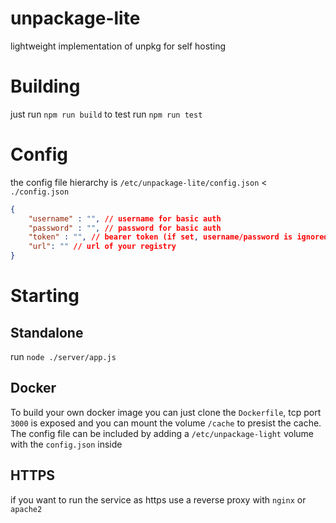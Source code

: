 # unpackage-lite
lightweight implementation of unpkg for self hosting

# Building
just run `npm run build`
to test run `npm run test`

# Config
the config file hierarchy is `/etc/unpackage-lite/config.json` < `./config.json`
```JSON
{
    "username" : "", // username for basic auth
    "password" : "", // password for basic auth
    "token" : "", // bearer token (if set, username/password is ignored)
    "url": "" // url of your registry
}
```
# Starting
## Standalone
run `node ./server/app.js`
## Docker
To build your own docker image you can just clone the `Dockerfile`, tcp port `3000` is exposed and you can mount the volume `/cache` to presist the cache. The config file can be included by adding a `/etc/unpackage-light` volume with the `config.json` inside
## HTTPS
if you want to run the service as https use a reverse proxy with `nginx` or `apache2`